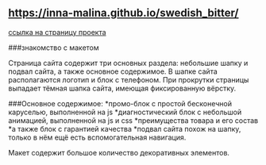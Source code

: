 ## https://inna-malina.github.io/swedish_bitter/
[ссылка на страницу проекта](https://inna-malina.github.io/swedish_bitter/) 

###знакомство с макетом

Страница сайта содержит три основных раздела: небольшие шапку и подвал сайта, а также основное содержимое. 
В шапке сайта располагаются логотип и блок с телефоном. 
При прокрутки страницы выпадает тёмная шапка сайта, имеющая фиксированную вёрстку.

###Основное содержимое:
*промо-блок с простой бесконечной каруселью, выполненной на js
*диагностический блок c небольшой анимацией, выполненной на js и css 
*преимущества товара и его состав 
*а также блок с гарантией качества 
*подвал сайта похож на шапку, только в нём ещё есть вспомогательная навигация.

Макет содержит большое количество декоративных элементов.
